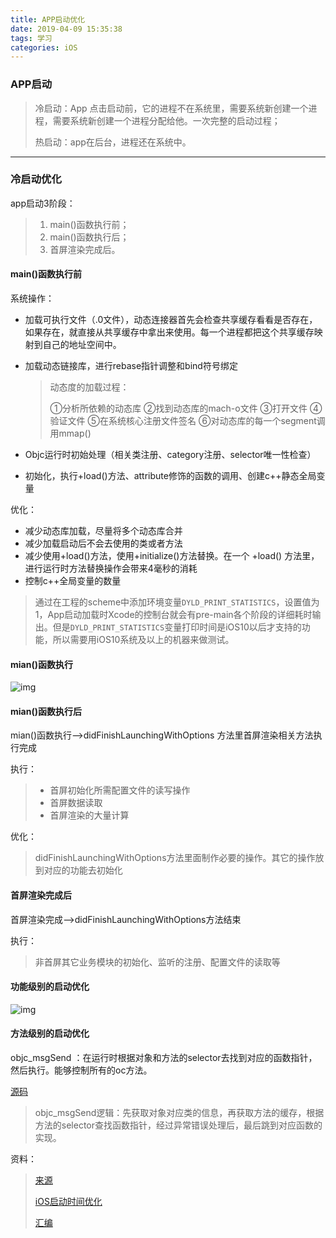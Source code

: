 ```yaml
---
title: APP启动优化
date: 2019-04-09 15:35:38
tags: 学习
categories: iOS
---
```


### APP启动

> 冷启动：App 点击启动前，它的进程不在系统里，需要系统新创建一个进程，需要系统新创建一个进程分配给他。一次完整的启动过程；
>
> 热启动：app在后台，进程还在系统中。



------



### 冷启动优化

app启动3阶段：

> 1. main()函数执行前；
> 2. main()函数执行后；
> 3. 首屏渲染完成后。

#### main()函数执行前

系统操作：

- 加载可执行文件（.0文件），动态连接器首先会检查共享缓存看看是否存在，如果存在，就直接从共享缓存中拿出来使用。每一个进程都把这个共享缓存映射到自己的地址空间中。

- 加载动态链接库，进行rebase指针调整和bind符号绑定

  > 动态度的加载过程：
  >
  > ①分析所依赖的动态库
  > ②找到动态库的mach-o文件
  > ③打开文件
  > ④验证文件
  > ⑤在系统核心注册文件签名
  > ⑥对动态库的每一个segment调用mmap()

- Objc运行时初始处理（相关类注册、category注册、selector唯一性检查）

- 初始化，执行+load()方法、attribute修饰的函数的调用、创建c++静态全局变量

优化：

- 减少动态库加载，尽量将多个动态库合并
- 减少加载启动后不会去使用的类或者方法
- 减少使用+load()方法，使用+initialize()方法替换。在一个 +load() 方法里，进行运行时方法替换操作会带来4毫秒的消耗
- 控制c++全局变量的数量



> 通过在工程的scheme中添加环境变量`DYLD_PRINT_STATISTICS`，设置值为1，App启动加载时Xcode的控制台就会有pre-main各个阶段的详细耗时输出。但是`DYLD_PRINT_STATISTICS`变量打印时间是iOS10以后才支持的功能，所以需要用iOS10系统及以上的机器来做测试。

#### mian()函数执行

![img](http://www.zoomfeng.com/images/2018/07/5.png)

#### mian()函数执行后

mian()函数执行-->didFinishLaunchingWithOptions 方法里首屏渲染相关方法执行完成

执行：

> - 首屏初始化所需配置文件的读写操作
> - 首屏数据读取
> - 首屏渲染的大量计算

优化：

> didFinishLaunchingWithOptions方法里面制作必要的操作。其它的操作放到对应的功能去初始化

#### 首屏渲染完成后

首屏渲染完成-->didFinishLaunchingWithOptions方法结束

执行：

> 非首屏其它业务模块的初始化、监听的注册、配置文件的读取等



#### 功能级别的启动优化

![img](https://static001.geekbang.org/resource/image/f3/19/f30f438d447e81132dd520e657427419.png)



#### 方法级别的启动优化

objc_msgSend ：在运行时根据对象和方法的selector去找到对应的函数指针，然后执行。能够控制所有的oc方法。

[源码](<https://opensource.apple.com/source/objc4/objc4-723/runtime/Messengers.subproj/>)

> objc_msgSend逻辑：先获取对象对应类的信息，再获取方法的缓存，根据方法的selector查找函数指针，经过异常错误处理后，最后跳到对应函数的实现。



资料：

> [来源](<https://time.geekbang.org/column/article/85331?code=0eTznNzpAbVisw%252525252FesJ9iM32u2ctcY8OqwgMuqSlv5OE%252525253D>)
>
> [iOS启动时间优化](<http://www.zoomfeng.com/blog/launch-time.html>)
>
> [汇编](<http://www.ruanyifeng.com/blog/2018/01/assembly-language-primer.html>)

